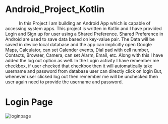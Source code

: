 # Android_Project_Kotlin

&nbsp;&nbsp;&nbsp;&nbsp;&nbsp;&nbsp;&nbsp;&nbsp;&nbsp;&nbsp;&nbsp;In this Project I am building an Android App which is capable of accessing system apps. This project is written in Kotlin and I have provided Login and Sign up for user using a Shared Preference. Shared Preference in Android are used to save data based on key-value pair. The Data will be saved in device local database and the app can implicitly open Google Maps, Calculator, can set Calender events, Dial pad with cell number, Contacts, Browser, Camera, can set Alarm, Email, etc. Along with this I have added the log out option as well. In the Login activity I have remember me checkbox, if user checked that checkbox then it will automatically take username and password from database user can directly click on login But, whenever user clicked log out then remember me will be unchecked then user again need to provide the username and password. 


# Login Page
![loginpage](https://user-images.githubusercontent.com/63805043/145765305-e798cfba-1497-4513-b851-1b5da62cf3e6.png)



